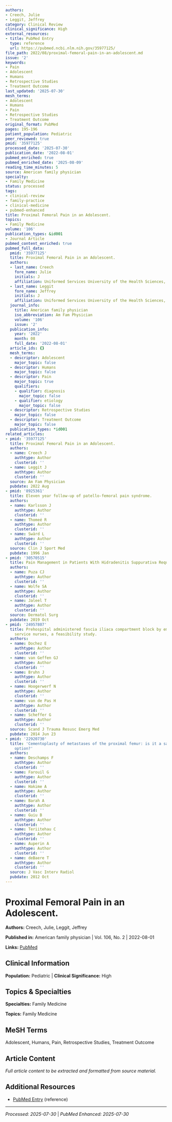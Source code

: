 ```yaml
---
authors:
- Creech, Julie
- Leggit, Jeffrey
category: Clinical Review
clinical_significance: High
external_resources:
- title: PubMed Entry
  type: reference
  url: https://pubmed.ncbi.nlm.nih.gov/35977125/
file_path: 2022/08/proximal-femoral-pain-in-an-adolescent.md
issue: '2'
keywords:
- Pain
- Adolescent
- Humans
- Retrospective Studies
- Treatment Outcome
last_updated: '2025-07-30'
mesh_terms:
- Adolescent
- Humans
- Pain
- Retrospective Studies
- Treatment Outcome
original_format: PubMed
pages: 195-196
patient_population: Pediatric
peer_reviewed: true
pmid: '35977125'
processed_date: '2025-07-30'
publication_date: '2022-08-01'
pubmed_enriched: true
pubmed_enriched_date: '2025-08-09'
reading_time_minutes: 5
source: American family physician
specialty:
- Family Medicine
status: processed
tags:
- clinical-review
- family-practice
- clinical-medicine
- pubmed-enhanced
title: Proximal Femoral Pain in an Adolescent.
topics:
- Family Medicine
volume: '106'
publication_types: &id001
- Journal Article
pubmed_content_enriched: true
pubmed_full_data:
  pmid: '35977125'
  title: Proximal Femoral Pain in an Adolescent.
  authors:
  - last_name: Creech
    fore_name: Julie
    initials: J
    affiliation: Uniformed Services University of the Health Sciences, Bethesda, Maryland.
  - last_name: Leggit
    fore_name: Jeffrey
    initials: J
    affiliation: Uniformed Services University of the Health Sciences, Bethesda, Maryland.
  journal_info:
    title: American family physician
    iso_abbreviation: Am Fam Physician
    volume: '106'
    issue: '2'
  publication_info:
    year: '2022'
    month: 08
    full_date: '2022-08-01'
  article_ids: {}
  mesh_terms:
  - descriptor: Adolescent
    major_topic: false
  - descriptor: Humans
    major_topic: false
  - descriptor: Pain
    major_topic: true
    qualifiers:
    - qualifier: diagnosis
      major_topic: false
    - qualifier: etiology
      major_topic: false
  - descriptor: Retrospective Studies
    major_topic: false
  - descriptor: Treatment Outcome
    major_topic: false
  publication_types: *id001
related_articles:
- pmid: '35977125'
  title: Proximal Femoral Pain in an Adolescent.
  authors:
  - name: Creech J
    authtype: Author
    clusterid: ''
  - name: Leggit J
    authtype: Author
    clusterid: ''
  source: Am Fam Physician
  pubdate: 2022 Aug
- pmid: '8925361'
  title: Eleven year follow-up of patello-femoral pain syndrome.
  authors:
  - name: Karlsson J
    authtype: Author
    clusterid: ''
  - name: Thomeé R
    authtype: Author
    clusterid: ''
  - name: Swärd L
    authtype: Author
    clusterid: ''
  source: Clin J Sport Med
  pubdate: 1996 Jan
- pmid: '30570515'
  title: Pain Management in Patients With Hidradenitis Suppurativa Requiring Surgery.
  authors:
  - name: Puza CJ
    authtype: Author
    clusterid: ''
  - name: Wolfe SA
    authtype: Author
    clusterid: ''
  - name: Jaleel T
    authtype: Author
    clusterid: ''
  source: Dermatol Surg
  pubdate: 2019 Oct
- pmid: '24957807'
  title: Prehospital administered fascia iliaca compartment block by emergency medical
    service nurses, a feasibility study.
  authors:
  - name: Dochez E
    authtype: Author
    clusterid: ''
  - name: van Geffen GJ
    authtype: Author
    clusterid: ''
  - name: Bruhn J
    authtype: Author
    clusterid: ''
  - name: Hoogerwerf N
    authtype: Author
    clusterid: ''
  - name: van de Pas H
    authtype: Author
    clusterid: ''
  - name: Scheffer G
    authtype: Author
    clusterid: ''
  source: Scand J Trauma Resusc Emerg Med
  pubdate: 2014 Jun 23
- pmid: '22920730'
  title: 'Cementoplasty of metastases of the proximal femur: is it a safe palliative
    option?'
  authors:
  - name: Deschamps F
    authtype: Author
    clusterid: ''
  - name: Farouil G
    authtype: Author
    clusterid: ''
  - name: Hakime A
    authtype: Author
    clusterid: ''
  - name: Barah A
    authtype: Author
    clusterid: ''
  - name: Guiu B
    authtype: Author
    clusterid: ''
  - name: Teriitehau C
    authtype: Author
    clusterid: ''
  - name: Auperin A
    authtype: Author
    clusterid: ''
  - name: deBaere T
    authtype: Author
    clusterid: ''
  source: J Vasc Interv Radiol
  pubdate: 2012 Oct
---
```


# Proximal Femoral Pain in an Adolescent.

**Authors:** Creech, Julie, Leggit, Jeffrey

**Published in:** American family physician | Vol. 106, No. 2 | 2022-08-01

**Links:** [PubMed](https://pubmed.ncbi.nlm.nih.gov/35977125/)

## Clinical Information

**Population:** Pediatric | **Clinical Significance:** High

## Topics & Specialties

**Specialties:** Family Medicine

**Topics:** Family Medicine

## MeSH Terms

Adolescent, Humans, Pain, Retrospective Studies, Treatment Outcome

## Article Content

*Full article content to be extracted and formatted from source material.*

## Additional Resources

- [PubMed Entry](https://pubmed.ncbi.nlm.nih.gov/35977125/) (reference)

---

*Processed: 2025-07-30* | *PubMed Enhanced: 2025-07-30*
